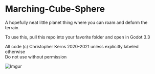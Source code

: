 # Marching-Cube-Sphere

A hopefully neat little planet thing where you can roam and deform the terrain.  

To use this, pull this repo into your favorite folder and open in Godot 3.3

All code (c) Christopher Kerns 2020-2021 unless explicitly labeled otherwise  
Do not use without permission

![Imgur](https://imgur.com/C9CyFIT.png)
